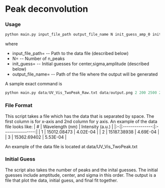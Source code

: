 # Peak deconvolution


### Usage

```py
python main.py input_file_path output_file_name N init_guess_amp_0 init_guess_center_0 init_guess_sigma_0 ... init_guess_amp_N-1 init_guess_center_N-1 init_guess_sigma_N-1
```

where
- input_file_path=<str>	-- 	Path to the data file (described below)
- N=<int>					-- 	Number of n_peaks
- init_guess=<float>		--  Initial guesses for center,sigma,amplitude (described below)
- output_file_name=<str>	--  Path of the file where the output will be generated

A sample exact command is  
```py
python main.py data/UV_Vis_TwoPeak_Raw.txt data/output.png 2 200 2500 22000 80 1000 24000"
```

### File Format
This script takes a file which has the data that is separated by space. The first column is for x-axis and 2nd column for y axis.
An example of the data file looks like:
| # | Wavelength (nm) | Intensity (a.u.) |
|:-:|:---------------:|:----------------:|
| 1 |   15012.08473   |     4.02E-04     |
| 2 |   15187.38938   |     4.69E-04     |
| 3 |   15362.69402   |     5.53E-04     |

An example of the data file is located at data/UV_Vis_TwoPeak.txt

### Initial Guess
The script also takes the number of peaks and the inital guesses. The initial guesses include amptitude, center, and sigma in this order. The output is a file that plot the data, initial guess, and final fit together.
